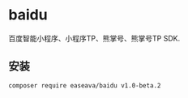 # baidu
百度智能小程序、小程序TP、熊掌号、熊掌号TP SDK.

## 安装
```shell
composer require easeava/baidu v1.0-beta.2
```
